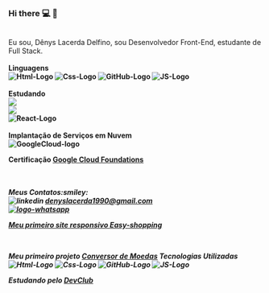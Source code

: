 ### Hi there :computer: :iphone:
<br>
Eu sou, Dênys Lacerda Delfino, sou Desenvolvedor Front-End, estudante de Full Stack.
<br>
<br>
<strong>Linguagens<strong/>
<br>
<img src="https://img.shields.io/badge/HTML5-E34F26?style=for-the-badge&logo=html5&logoColor=white" alt="Html-Logo"/>
<img src="https://img.shields.io/badge/CSS3-1572B6?style=for-the-badge&logo=css3&logoColor=white" alt="Css-Logo"/>
<img src="https://img.shields.io/badge/GitHub-100000?style=for-the-badge&logo=github&logoColor=white" alt="GitHub-Logo"/>
  <img src="https://img.shields.io/badge/JavaScript-F7DF1E?style=for-the-badge&logo=javascript&logoColor=black" alt="JS-Logo"/>
<br>
<br>
 Estudando 
 <br>
 <img src="https://img.shields.io/badge/Node.js-43853D?style=for-the-badge&logo=node.js&logoColor=white"/>
 <br>
 <img src="https://img.shields.io/badge/Express.js-404D59?style=for-the-badge"/>
 <br>
 <img src="https://img.shields.io/badge/React-20232A?style=for-the-badge&logo=react&logoColor=61DAFB" alt="React-Logo"/>
 <br>
 <br>
 Implantação de Serviços em Nuvem
 <br>
 <img src="https://img.shields.io/badge/Google_Cloud-4285F4?style=for-the-badge&logo=google-cloud&logoColor=white" alt="GoogleCloud-logo" />
 <br>
 <p>Certificação <a href="https://www.cloudskillsboost.google/public_profiles/9f409684-6660-4023-94a3-3623df8f3c84">Google Cloud Foundations</a></p>
 <br>
 <br>
 <i>Meus Contatos<i/>:smiley:
 <br>
 <a href="https://www.linkedin.com/in/denys-lacerda/">
 <img align="left" src="https://img.shields.io/badge/LinkedIn-0077B5?style=for-the-badge&logo=linkedin&logoColor=white" alt="linkedin"/>
 <a/>
<a href="denyslacerda1990@gmail.com">denyslacerda1990@gmail.com
  <a/>
 <br>
 <a href="https://wa.me/5511989351716">
 <img src="https://img.shields.io/badge/WhatsApp-25D366?style=for-the-badge&logo=whatsapp&logoColor=white" alt="logo-whatsapp"/>
 
 
 <br>
 <p>Meu primeiro site responsivo <a href="https://denysdelfino.github.io/Easy-Shopping-responsivo-1/">Easy-shopping</a></p>
  <br>
  <p>Meu primeiro projeto <a href="https://denysdelfino.github.io/ConversorDeMoedas.Js/">Conversor de Moedas</a>        
   Tecnologias Utilizadas
   <img src="https://img.shields.io/badge/HTML5-E34F26?style=for-the-badge&logo=html5&logoColor=white" alt="Html-Logo"/>
   <img src="https://img.shields.io/badge/CSS3-1572B6?style=for-the-badge&logo=css3&logoColor=white" alt="Css-Logo"/>
   <img src="https://img.shields.io/badge/GitHub-100000?style=for-the-badge&logo=github&logoColor=white" alt="GitHub-Logo"/>
    <img src="https://img.shields.io/badge/JavaScript-F7DF1E?style=for-the-badge&logo=javascript&logoColor=black" alt="JS-Logo"/>
 <br>
  <p>Estudando pelo <a href="https://rodolfomori.com.br/devclub">DevClub</a></p>
 
 



